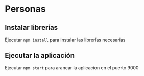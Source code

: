 # Personas

## Instalar librerías
 Ejecutar `npm install` para instalar las librerías necesarias
 
## Ejecutar la aplicación

Ejecutar `npm start` para arancar la aplicacion en el puerto 9000
